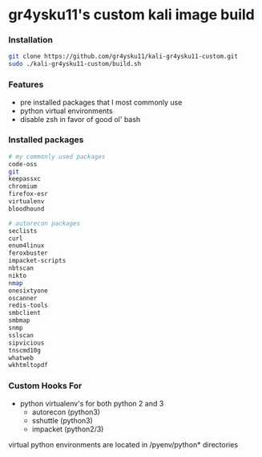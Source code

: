 # gr4ysku11's custom kali image build

  ### Installation
```bash
git clone https://github.com/gr4ysku11/kali-gr4ysku11-custom.git
sudo ./kali-gr4ysku11-custom/build.sh
```

### Features
- pre installed packages that I most commonly use
- python virtual environments
- disable zsh in favor of good ol' bash

### Installed packages
```bash
# my commonly used packages
code-oss
git
keepassxc
chromium
firefox-esr
virtualenv
bloodhound

# autorecon packages
seclists
curl
enum4linux
feroxbuster
impacket-scripts
nbtscan
nikto
nmap
onesixtyone
oscanner
redis-tools
smbclient
smbmap
snmp
sslscan
sipvicious
tnscmd10g
whatweb
wkhtmltopdf
```

### Custom Hooks For
- python virtualenv's for both python 2 and 3
  - autorecon (python3)
  - sshuttle (python3)
  - impacket (python2/3)

virtual python environments are located in /pyenv/python\* directories

